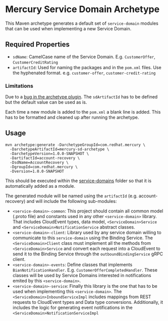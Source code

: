 # Mercury Service Domain Archetype

This Maven archetype generates a default set of `service-domain` modules that can be used when implementing
a new Service Domain.

## Required Properties

* `sdName`: CamelCase name of the Service Domain. E.g. `CustomerOffer`, `CustomerCreditRating`
* `artifactId`: Used for naming the packages and in the `pom.xml` files. Use the hyphenated format.
e.g. `customer-offer`, `customer-credit-rating`

### Limitations

Due to a [bug in the archetype plugin](https://issues.apache.org/jira/browse/ARCHETYPE-490).
The `sdArtifactId` has to be defined but the default value can be used as is.

Each time a new module is added to the `pom.xml` a blank line is added. This has to be formatted
and cleaned up after running the archetype.

## Usage

```shell
mvn archetype:generate -DarchetypeGroupId=com.redhat.mercury \
  -DarchetypeArtifactId=mercury-sd-archetype \
  -DarchetypeVersion=1.0.0-SNAPSHOT \
  -DartifactId=account-recovery \
  -DsdName=AccountRecovery \
  -DgroupId=com.redhat.mercury \
  -Dversion=1.0.0-SNAPSHOT
```

This should be executed within the [service-domains](../service-domains) folder so that it is 
automatically added as a module.

The generated module will be named using the `artifactId` (e.g. account-recovery) and will include
the following sub-modules:

* `<service-domain>-common`: This project should contain all common model (.proto file) and constants used in any
other `<service-domain>` library. That includes CloudEvent types, data model, `<ServiceDomain>Service` 
and `<ServiceDomain>NotificationService` abstract classes.
* `<service-domain>-client`: Library used by any service domain willing to communicate to this `service-domain`
using the Binding Service. The `<ServiceDomain>Client` class must implement all the methods from
`<ServiceDomain>Service` and convert each request into a CloudEvent to send it to the Binding Service
through the `outboundBindingService` gRPC client.
* `<service-domain>-events`: Define classes that implements `BianNotificationHandler`. 
E.g. `CustomerOfferCompletedHandler`. These classes will be used by Service Domains interested in
notifications emited by this `<service-domain>`.
* `<service-domain>-service`: Finally this library is the one that has to be used when implementing
this `<service-domain>`. The `<ServiceDomain>InboundServiceImpl` includes mappings from REST requests
to CloudEvent types and Data type conversions. Additionally, it includes the logic for generating 
event notifications in the `<ServiceDomain>NotificationServiceImpl`
